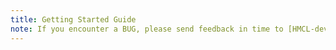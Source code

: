 ```yaml
---
title: Getting Started Guide
note: If you encounter a BUG, please send feedback in time to [HMCL-dev/HMCL](https://github.com/HMCL-dev/HMCL/issues).
---
```

